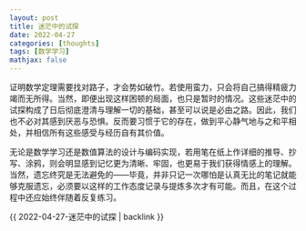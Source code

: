 ```yaml
---
layout: post
title: 迷茫中的试探
date: 2022-04-27
categories: [thoughts]
tags: [数学学习]
mathjax: false
---
```


证明数学定理需要找对路子，才会势如破竹。若使用蛮力，只会将自己搞得精疲力竭而无所得。当然，即便出现这样困顿的局面，也只是暂时的情况。这些迷茫中的试探构成了日后彻底澄清与理解一切的基础，甚至可以说是必由之路。因此，我们也不必对其感到厌恶与恐惧。反而要习惯于它的存在，做到平心静气地与之和平相处，并相信所有这些感受与经历自有其价值。

无论是数学学习还是数值算法的设计与编码实现，若用笔在纸上作详细的推导、抄写、涂鸦，则会明显感到记忆更为清晰、牢固，也更易于我们获得情感上的理解。当然，遗忘终究是无法避免的——毕竟，并非只记一次哪怕是认真无比的笔记就能够克服遗忘，必须要以这样的工作态度记录与提炼多次才有可能。而且，在这个过程中还应始终伴随着反复练习。

{{ 2022-04-27-迷茫中的试探 | backlink }}
